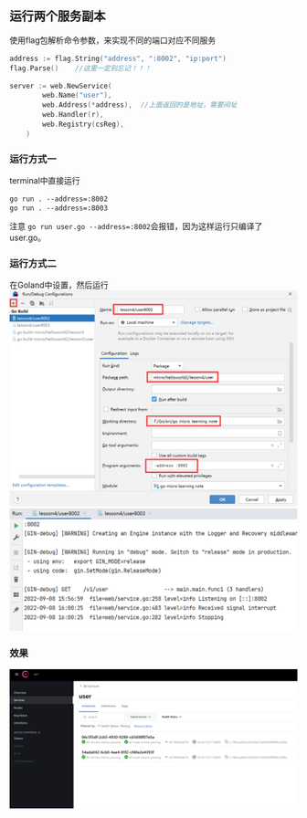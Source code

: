 ## 运行两个服务副本
使用flag包解析命令参数，来实现不同的端口对应不同服务
```go
address := flag.String("address", ":8002", "ip:port")
flag.Parse()    //这里一定别忘记！！！
```
```go
server := web.NewService(
		web.Name("user"),
		web.Address(*address),  //上面返回的是地址，需要间址
		web.Handler(r),
		web.Registry(csReg),
	)
```
### 运行方式一
terminal中直接运行
```shell
go run . --address=:8002
go run . --address=:8003
```
注意 `go run user.go --address=:8002`会报错，因为这样运行只编译了user.go。

### 运行方式二
在Goland中设置，然后运行
![img_6.png](img_6.png)
![img_7.png](img_7.png)

### 效果
![img_8.png](img_8.png)